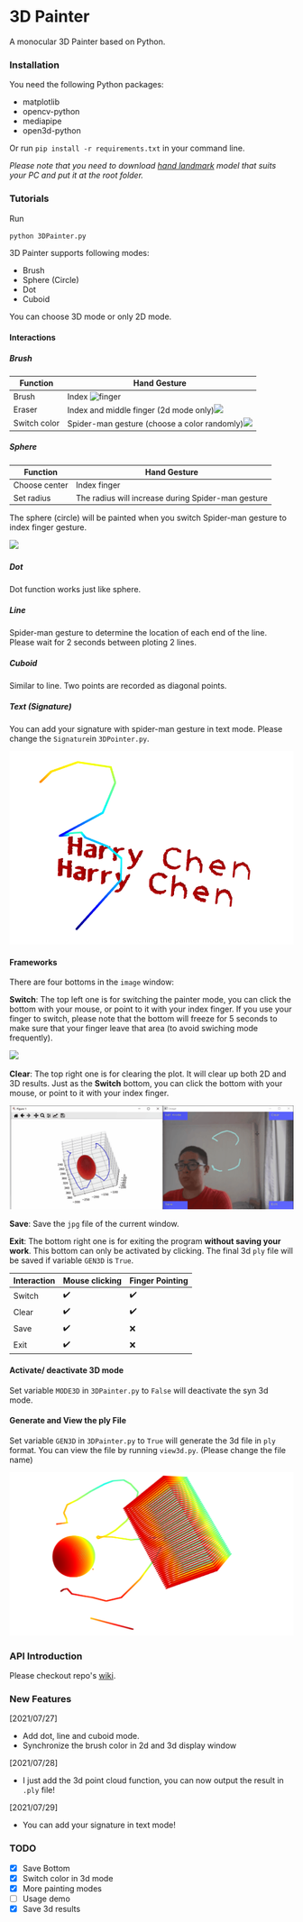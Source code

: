 # 3D Painter

A monocular 3D Painter based on Python. 

### Installation

You need the following Python packages:

- matplotlib
- opencv-python
- mediapipe
- open3d-python

Or run `pip install -r requirements.txt` in your command line. 

*Please note that you need to download [hand landmark](https://github.com/google/mediapipe/tree/master/mediapipe/modules/hand_landmark) model that suits your PC and put it at the root folder.*

### Tutorials

Run

~~~ cmd
python 3DPainter.py
~~~

3D Painter supports following modes:

- Brush
- Sphere (Circle)
- Dot
- Cuboid

You can choose 3D mode or only 2D mode. 

#### Interactions

##### Brush

| Function     | Hand Gesture                                                 |
| ------------ | ------------------------------------------------------------ |
| Brush        | Index ![finger](https://github.com/HarryXD2018/3DPainter/blob/master/demo/brush.gif) |
| Eraser       | Index and middle finger (2d mode only)![](https://github.com/HarryXD2018/3DPainter/blob/master/demo/eraser.gif) |
| Switch color | Spider-man gesture (choose a color randomly)![](https://github.com/HarryXD2018/3DPainter/blob/master/demo/color.gif) |

##### Sphere

| Function      | Hand Gesture                                       |
| ------------- | -------------------------------------------------- |
| Choose center | Index finger                                       |
| Set radius    | The radius will increase during Spider-man gesture |

The sphere (circle) will be painted when you switch Spider-man gesture to index finger gesture. 

![](https://github.com/HarryXD2018/3DPainter/blob/master/demo/sphere.gif)

##### Dot

Dot function works just like sphere. 

##### Line 

Spider-man gesture to determine the location of each end of the line. Please wait for 2 seconds between ploting 2 lines. 

##### Cuboid

Similar to line. Two points are recorded as diagonal points. 

##### Text (Signature)

You can add your signature with spider-man gesture in text mode. Please change the `Signature`in `3DPointer.py`. 

![](https://github.com/HarryXD2018/3DPainter/blob/master/demo/Signature.png)

#### Frameworks

There are four bottoms in the `image` window:

**Switch**: The top left one is for switching the painter mode, you can click the bottom with your mouse, or point to it with your index finger. If you use your finger to switch, please note that the bottom will freeze for 5 seconds to make sure that your finger leave that area (to avoid swiching mode frequently). 

![](https://github.com/HarryXD2018/3DPainter/blob/master/demo/switch_mode.gif)

**Clear**: The top right one is for clearing the plot. It will clear up both 2D and 3D results. Just as the **Switch** bottom, you can click the bottom with your mouse, or point to it with your index finger. 

![](https://github.com/HarryXD2018/3DPainter/blob/master/demo/clear.gif)

**Save**: Save the `jpg` file of the current window. 

**Exit**: The bottom right one is for exiting the program **without saving your work**. This bottom can only be activated by clicking. The final 3d `ply` file will be saved if variable `GEN3D` is `True`. 

| Interaction | Mouse clicking     | Finger Pointing    |
| ----------- | ------------------ | ------------------ |
| Switch      | :heavy_check_mark: | :heavy_check_mark: |
| Clear       | :heavy_check_mark: | :heavy_check_mark: |
| Save        | :heavy_check_mark: | :x:                |
| Exit        | :heavy_check_mark: | :x:                |

#### Activate/ deactivate 3D mode

Set variable `MODE3D` in  `3DPainter.py` to `False` will deactivate the syn 3d mode. 

#### Generate and View the ply File

Set variable `GEN3D` in  `3DPainter.py` to `True` will generate the 3d file in `ply` format. You can view the file by running `view3d.py`. (Please change the file name)

![](https://github.com/HarryXD2018/3DPainter/blob/master/demo/3dresult.png)

### API Introduction

Please checkout repo's [wiki](https://github.com/HarryXD2018/3DPainter/wiki/Document). 

### New Features

[2021/07/27]

- Add dot, line and cuboid mode. 
- Synchronize the brush color in 2d and 3d display window

[2021/07/28]

- I just add the 3d point cloud function, you can now output the result in `.ply` file!

[2021/07/29]

- You can add your signature in text mode!

### TODO

- [x] Save Bottom
- [x] Switch color in 3d mode
- [x] More painting modes
- [ ] Usage demo
- [x] Save 3d results